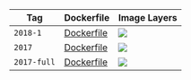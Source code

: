 Tag | Dockerfile | Image Layers
----|------------|-------------
`2018-1` | [Dockerfile](https://github.com/helphi/Dockerfile-texlive/blob/master/2018/Dockerfile) | [![](https://images.microbadger.com/badges/image/helphi/texlive:2018-1.svg)](https://microbadger.com/images/helphi/texlive:2018-1 "Get your own image badge on microbadger.com")
`2017` | [Dockerfile](https://github.com/helphi/Dockerfile-texlive/blob/master/2017/Dockerfile) | [![](https://images.microbadger.com/badges/image/helphi/texlive:2017.svg)](https://microbadger.com/images/helphi/texlive:2017 "Get your own image badge on microbadger.com")
`2017-full` | [Dockerfile](https://github.com/helphi/Dockerfile-texlive/blob/master/2017-full/Dockerfile) | [![](https://images.microbadger.com/badges/image/helphi/texlive:2017-full.svg)](https://microbadger.com/images/helphi/texlive:2017-full "Get your own image badge on microbadger.com")